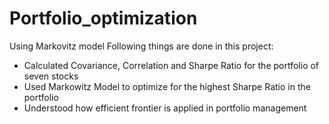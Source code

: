# Portfolio_optimization
Using Markovitz model
Following things are done in this project:
- Calculated Covariance, Correlation and Sharpe Ratio for the portfolio of seven stocks
- Used Markowitz Model to optimize for the highest Sharpe Ratio in the portfolio
- Understood how efficient frontier is applied in portfolio management
